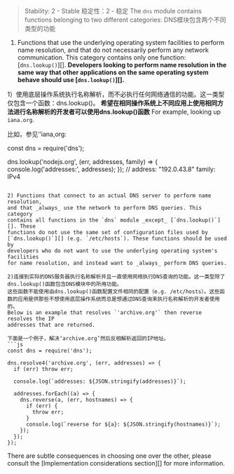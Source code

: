 
> Stability: 2 - Stable
>稳定性：2 - 稳定
The `dns` module contains functions belonging to two different categories:
DNS模块包含两个不同类型的功能
1) Functions that use the underlying operating system facilities to perform
name resolution, and that do not necessarily perform any network communication.
This category contains only one function: [`dns.lookup()`][]. **Developers
looking to perform name resolution in the same way that other applications on
the same operating system behave should use [`dns.lookup()`][].**

1）使用底层操作系统执行名称解析，而不必执行任何网络通信的功能。这一类型仅包含一个函数：dns.lookup()。
**希望在相同操作系统上不同应用上使用相同方法进行名称解析的开发者可以使用dns.lookup()函数**
For example, looking up `iana.org`.

比如，参见‘’iana,org:

const dns = require('dns');

dns.lookup('nodejs.org', (err, addresses, family) => {
  console.log('addresses:', addresses);
});
// address: "192.0.43.8" family: IPv4
```

2) Functions that connect to an actual DNS server to perform name resolution,
and that _always_ use the network to perform DNS queries. This category
contains all functions in the `dns` module _except_ [`dns.lookup()`][]. These
functions do not use the same set of configuration files used by
[`dns.lookup()`][] (e.g. `/etc/hosts`). These functions should be used by
developers who do not want to use the underlying operating system's facilities
for name resolution, and instead want to _always_ perform DNS queries.

2)连接到实际的DNS服务器执行名称解析并且一直使用网络执行DNS查询的功能。这一类型除了dns.lookup()函数包含DNS模块中的所用功能。
这些函数不能使用由dns.lookup()函数配置文件相同的配置（e.g. /etc/hosts）。这些函数的应用是供那些不想使用底层操作系统而总是想通过DNS查询来执行名称解析的开发者使用的。
Below is an example that resolves `'archive.org'` then reverse resolves the IP
addresses that are returned.

下面是一个例子，解决‘archive.org’然后反相解析返回的IP地址。
```js
const dns = require('dns');

dns.resolve4('archive.org', (err, addresses) => {
  if (err) throw err;

  console.log(`addresses: ${JSON.stringify(addresses)}`);

  addresses.forEach((a) => {
    dns.reverse(a, (err, hostnames) => {
      if (err) {
        throw err;
      }
      console.log(`reverse for ${a}: ${JSON.stringify(hostnames)}`);
    });
  });
});
```

There are subtle consequences in choosing one over the other, please consult
the [Implementation considerations section][] for more information.

